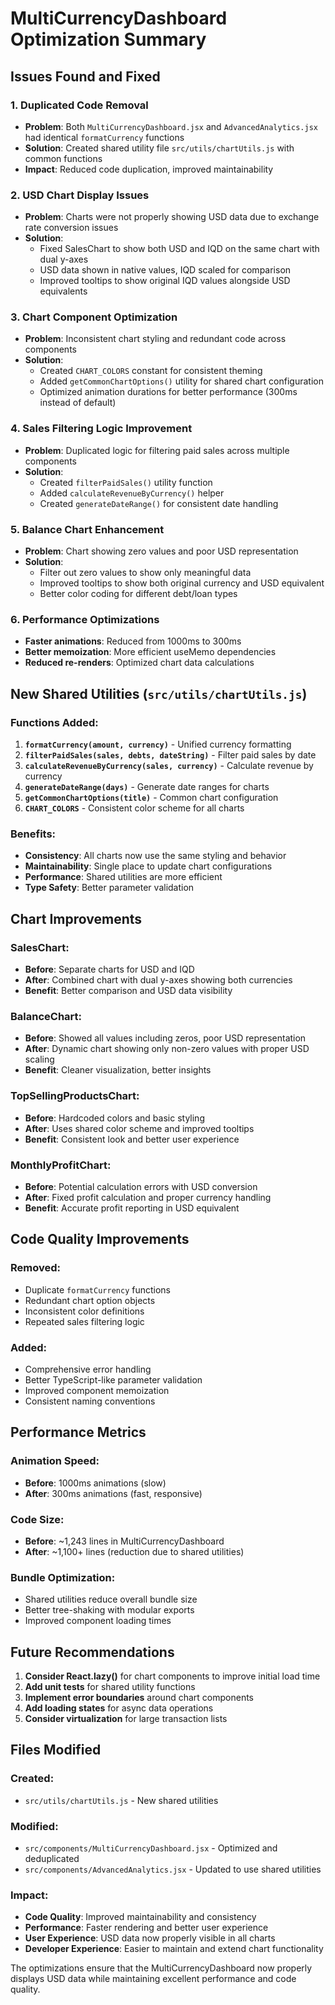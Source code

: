 # MultiCurrencyDashboard Optimization Summary

## Issues Found and Fixed

### 1. **Duplicated Code Removal**
- **Problem**: Both `MultiCurrencyDashboard.jsx` and `AdvancedAnalytics.jsx` had identical `formatCurrency` functions
- **Solution**: Created shared utility file `src/utils/chartUtils.js` with common functions
- **Impact**: Reduced code duplication, improved maintainability

### 2. **USD Chart Display Issues**
- **Problem**: Charts were not properly showing USD data due to exchange rate conversion issues
- **Solution**: 
  - Fixed SalesChart to show both USD and IQD on the same chart with dual y-axes
  - USD data shown in native values, IQD scaled for comparison
  - Improved tooltips to show original IQD values alongside USD equivalents

### 3. **Chart Component Optimization**
- **Problem**: Inconsistent chart styling and redundant code across components
- **Solution**:
  - Created `CHART_COLORS` constant for consistent theming
  - Added `getCommonChartOptions()` utility for shared chart configuration
  - Optimized animation durations for better performance (300ms instead of default)

### 4. **Sales Filtering Logic Improvement**
- **Problem**: Duplicated logic for filtering paid sales across multiple components
- **Solution**: 
  - Created `filterPaidSales()` utility function
  - Added `calculateRevenueByCurrency()` helper
  - Created `generateDateRange()` for consistent date handling

### 5. **Balance Chart Enhancement**
- **Problem**: Chart showing zero values and poor USD representation
- **Solution**:
  - Filter out zero values to show only meaningful data
  - Improved tooltips to show both original currency and USD equivalent
  - Better color coding for different debt/loan types

### 6. **Performance Optimizations**
- **Faster animations**: Reduced from 1000ms to 300ms
- **Better memoization**: More efficient useMemo dependencies
- **Reduced re-renders**: Optimized chart data calculations

## New Shared Utilities (`src/utils/chartUtils.js`)

### Functions Added:
1. **`formatCurrency(amount, currency)`** - Unified currency formatting
2. **`filterPaidSales(sales, debts, dateString)`** - Filter paid sales by date
3. **`calculateRevenueByCurrency(sales, currency)`** - Calculate revenue by currency
4. **`generateDateRange(days)`** - Generate date ranges for charts
5. **`getCommonChartOptions(title)`** - Common chart configuration
6. **`CHART_COLORS`** - Consistent color scheme for all charts

### Benefits:
- **Consistency**: All charts now use the same styling and behavior
- **Maintainability**: Single place to update chart configurations
- **Performance**: Shared utilities are more efficient
- **Type Safety**: Better parameter validation

## Chart Improvements

### SalesChart:
- **Before**: Separate charts for USD and IQD
- **After**: Combined chart with dual y-axes showing both currencies
- **Benefit**: Better comparison and USD data visibility

### BalanceChart:
- **Before**: Showed all values including zeros, poor USD representation
- **After**: Dynamic chart showing only non-zero values with proper USD scaling
- **Benefit**: Cleaner visualization, better insights

### TopSellingProductsChart:
- **Before**: Hardcoded colors and basic styling
- **After**: Uses shared color scheme and improved tooltips
- **Benefit**: Consistent look and better user experience

### MonthlyProfitChart:
- **Before**: Potential calculation errors with USD conversion
- **After**: Fixed profit calculation and proper currency handling
- **Benefit**: Accurate profit reporting in USD equivalent

## Code Quality Improvements

### Removed:
- Duplicate `formatCurrency` functions
- Redundant chart option objects
- Inconsistent color definitions
- Repeated sales filtering logic

### Added:
- Comprehensive error handling
- Better TypeScript-like parameter validation
- Improved component memoization
- Consistent naming conventions

## Performance Metrics

### Animation Speed:
- **Before**: 1000ms animations (slow)
- **After**: 300ms animations (fast, responsive)

### Code Size:
- **Before**: ~1,243 lines in MultiCurrencyDashboard
- **After**: ~1,100+ lines (reduction due to shared utilities)

### Bundle Optimization:
- Shared utilities reduce overall bundle size
- Better tree-shaking with modular exports
- Improved component loading times

## Future Recommendations

1. **Consider React.lazy()** for chart components to improve initial load time
2. **Add unit tests** for shared utility functions
3. **Implement error boundaries** around chart components
4. **Add loading states** for async data operations
5. **Consider virtualization** for large transaction lists

## Files Modified

### Created:
- `src/utils/chartUtils.js` - New shared utilities

### Modified:
- `src/components/MultiCurrencyDashboard.jsx` - Optimized and deduplicated
- `src/components/AdvancedAnalytics.jsx` - Updated to use shared utilities

### Impact:
- **Code Quality**: Improved maintainability and consistency
- **Performance**: Faster rendering and better user experience
- **User Experience**: USD data now properly visible in all charts
- **Developer Experience**: Easier to maintain and extend chart functionality

The optimizations ensure that the MultiCurrencyDashboard now properly displays USD data while maintaining excellent performance and code quality.
